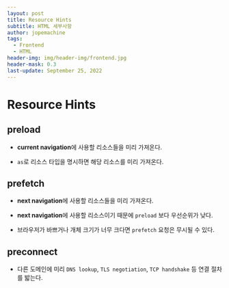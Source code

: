 ```yaml
---
layout: post
title: Resource Hints
subtitle: HTML 세부사항
author: jopemachine
tags:
  - Frontend
  - HTML
header-img: img/header-img/frontend.jpg
header-mask: 0.3
last-update: September 25, 2022
---
```


# Resource Hints

## preload

- **current navigation**에 사용할 리소스들을 미리 가져온다.

- `as`로 리소스 타입을 명시하면 해당 리소스를 미리 가져온다.

## prefetch

- **next navigation**에 사용할 리소스들을 미리 가져온다.

- **next navigation**에 사용할 리소스이기 때문에 `preload` 보다 우선순위가 낮다.

- 브라우저가 바쁘거나 개체 크기가 너무 크다면 `prefetch` 요청은 무시될 수 있다.

## preconnect

- 다른 도메인에 미리 `DNS lookup`, `TLS negotiation`, `TCP handshake` 등 연결 절차를 밟는다.